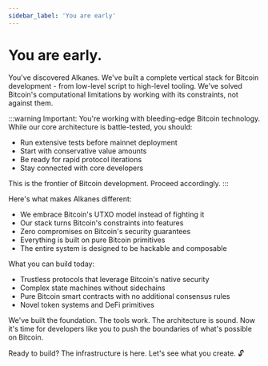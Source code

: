 ```yaml
---
sidebar_label: 'You are early'
---
```


# You are early.

You've discovered Alkanes. We've built a complete vertical stack for Bitcoin development - from low-level script to high-level tooling. We've solved Bitcoin's computational limitations by working with its constraints, not against them.

:::warning
Important: You're working with bleeding-edge Bitcoin technology. While our core architecture is battle-tested, you should:

- Run extensive tests before mainnet deployment
- Start with conservative value amounts
- Be ready for rapid protocol iterations
- Stay connected with core developers

This is the frontier of Bitcoin development. Proceed accordingly.
:::

Here's what makes Alkanes different:

- We embrace Bitcoin's UTXO model instead of fighting it
- Our stack turns Bitcoin's constraints into features
- Zero compromises on Bitcoin's security guarantees
- Everything is built on pure Bitcoin primitives
- The entire system is designed to be hackable and composable

What you can build today:

- Trustless protocols that leverage Bitcoin's native security
- Complex state machines without sidechains
- Pure Bitcoin smart contracts with no additional consensus rules
- Novel token systems and DeFi primitives

We've built the foundation. The tools work. The architecture is sound. Now it's time for developers like you to push the boundaries of what's possible on Bitcoin.

Ready to build? The infrastructure is here. Let's see what you create. 🔓
